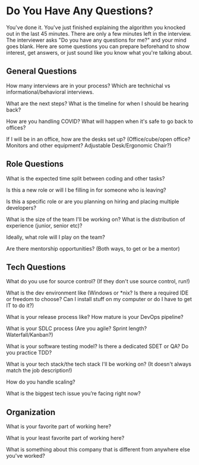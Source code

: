 # Do You Have Any Questions?

You've done it. You've just finished explaining the algorithm you knocked out in the last 45 minutes. There are only a few minutes left in the interview. The interviewer asks "Do you have any questions for me?" and your mind goes blank. Here are some questions you can prepare beforehand to show interest, get answers, or just sound like you know what you're talking about.


## General Questions
How many interviews are in your process? Which are technichal vs informational/behavioral interviews.

What are the next steps? What is the timeline for when I should be hearing back?

How are you handling COVID? What will happen when it's safe to go back to offices?

If I will be in an office, how are the desks set up? (Office/cube/open office? Monitors and other equipment? Adjustable Desk/Ergonomic Chair?)


## Role Questions
What is the expected time split between coding and other tasks?

Is this a new role or will I be filling in for someone who is leaving?

Is this a specific role or are you planning on hiring and placing multiple developers?

What is the size of the team I'll be working on? What is the distribution of experience (junior, senior etc)?

Ideally, what role will I play on the team?

Are there mentorship opportunities? (Both ways, to get or be a mentor)


## Tech Questions
What do you use for source control? (If they don't use source control, run!)

What is the dev environment like (Windows or \*nix? Is there a required IDE or freedom to choose? Can I install stuff on my computer or do I have to get IT to do it?)

What is your release process like? How mature is your DevOps pipeline?

What is your SDLC process (Are you agile? Sprint length? Waterfall/Kanban?)

What is your software testing model? Is there a dedicated SDET or QA? Do you practice TDD?

What is your tech stack/the tech stack I'll be working on? (It doesn't always match the job description!)

How do you handle scaling?

What is the biggest tech issue you’re facing right now?


## Organization
What is your favorite part of working here? 

What is your least favorite part of working here? 

What is something about this company that is different from anywhere else you've worked?
